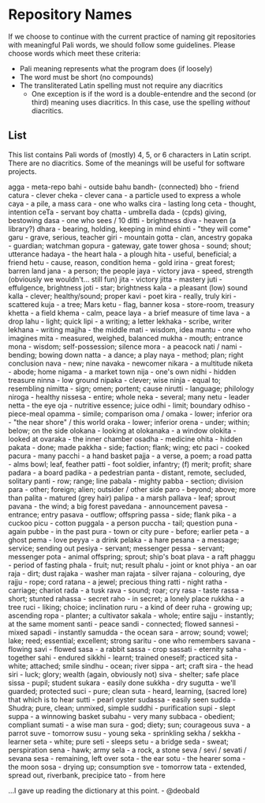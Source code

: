 # Repository Names

If we choose to continue with the current practice of naming git repositories with meaningful Pali words, 
we should follow some guidelines. Please choose words which meet these criteria:

- Pali meaning represents what the program does (if loosely)
- The word must be short (no compounds)
- The transliterated Latin spelling must not require any diacritics
    - One exception is if the word is a double-entendre and the second (or third) meaning uses diacritics. In this case, use the spelling _without_ diacritics.

## List

This list contains Pali words of (mostly) 4, 5, or 6 characters in Latin script. There are no diacritics. Some of the meanings will be useful for software projects.

agga - meta-repo
bahi - outside
bahu
bandh- (connected)
bho - friend
catura - clever
cheka - clever
cana - a particle used to express a whole
caya - a pile, a mass
cara - one who walks
cira - lasting long
ceta - thought, intention
ceTa - servant boy
chatta - umbrella
dada - (cpds) giving, bestowing
dasa - one who sees / 10
ditti - brightness
diva - heaven (a library?)
dhara - bearing, holding, keeping in mind
ehinti - "they will come"
garu - grave, serious, teacher
giri - mountain
gotta - clan, ancestry
gopaka - guardian; watchman
gopura - gateway, gate tower
ghosa - sound; shout; utterance
hadaya - the heart
hala - a plough
hita - useful, beneficial; a friend
hetu - cause, reason, condition
hema - gold
irina - great forest; barren land
jana - a person; the people
jaya - victory
java - speed, strength (obviously we wouldn't... still fun)
jita - victory
jitta - mastery
juti - effulgence, brightness
joti - star; brightness
kala - a pleasant (low) sound
kalla - clever; healthy/sound; proper
kavi - poet
kira - really, truly
kiri - scattered
kuja - a tree; Mars
ketu - flag, banner
kosa - store-room, treasury
khetta - a field
khema - calm, peace
laya - a brief measure of time
lava - a drop
lahu - light; quick
lipi - a writing; a letter
lekhaka - scribe, writer
lekhana - writing
majjha - the middle
mati - wisdom, idea
mantu - one who imagines
mita - measured, weighed, balanced
mukha - mouth; entrance
mona - wisdom; self-possession; silence
mora - a peacock
nati / nami - bending; bowing down
natta - a dance; a play
naya - method; plan; right conclusion
nava - new; nine
navaka - newcomer
nikara - a multitude
niketa - abode; home
nigama - a market town
nija - one's own
nidhi - hidden treasure
ninna - low ground
nipaka - clever; wise
ninja - equal to; resembling
nimitta - sign; omen; portent; cause
nirutti - language; philology
niroga - healthy
nissesa - entire; whole
neka - several; many
netu - leader
netta - the eye
oja - nutritive essence; juice
odhi - limit; boundary
odhiso - piece-meal
opamma - simile; comparison
oma / omaka - lower; inferior
ora - "the near shore" / this world
oraka - lower; inferior
orena - under; within; below; on the side
olokana - looking at
olokanaka - a window
olokita - looked at
ovaraka - the inner chamber
osadha - medicine
ohita - hidden
pakata - done; made
pakkha - side; faction; flank; wing; etc
paci - cooked
pacura - many
pacchi - a hand basket
pajja - a verse, a poem; a road
patta - alms bowl; leaf, feather
patti - foot soldier, infantry; (f) merit; profit; share
padara - a board
padika - a pedestrian
panta - distant, remote, secluded, solitary
panti - row; range; line
pabala - mighty
pabba - section; division
para - other; foreign; alien; outsider / other side
paro - beyond; above; more than
palita - matured (grey hair)
palipa - a marsh
pallava - leaf; sprout
pavana - the wind; a big forest
pavedana - announcement
pavesa - entrance; entry
pasava - outflow; offspring
passa - side; flank
pika - a cuckoo
picu - cotton
puggala - a person
puccha - tail; question
puna - again
pubbe - in the past
pura - town or city
pure - before; earlier
peta - a ghost
pema - love
peyya - a drink
pelaka - a hare
pesana - a message; service; sending out
pesiya - servant; messenger
pessa - servant; messenger
pota - animal offspring; sprout; ship's boat
plava - a raft
phaggu - period of fasting
phala - fruit; nut; result
phalu - joint or knot
phiya - an oar
raja - dirt; dust
rajaka - washer man
rajata - silver
rajana - colouring, dye
rajju - rope; cord
ratana - a jewel; precious thing
ratti - night
ratha - carriage; chariot
rada - a tusk
rava - sound; roar; cry
rasa - taste
rassa - short; stunted
rahassa - secret
raho - in secret; a lonely place
rukkha - a tree
ruci - liking; choice; inclination
ruru - a kind of deer
ruha - growing up; ascending
ropa - planter; a cultivator
sakala - whole; entire
sajju - instantly; at the same moment
santi - peace
sandi - connected; flowed
sannesi - mixed
sapadi - instantly
samudda - the ocean
sara - arrow; sound; vowel; lake; reed; essential; excellent; strong
saritu - one who remembers
savana - flowing
savi - flowed
sasa - a rabbit
sassa - crop
sassati - eternity
saha - together
sahi - endured
sikkhi - learnt; trained oneself; practiced
sita - white; attached; smile
sindhu - ocean; river
sippa - art; craft
sira - the head
siri - luck; glory; wealth (again, obviously not)
siva - shelter; safe place
sissa - pupil; student
sukara - easily done
sukkha - dry
sugutta - we'll guarded; protected
suci - pure; clean
suta - heard, learning, (sacred lore) that which is to hear
sutti - pearl oyster
sudassa - easily seen
sudda - Shudra; pure, clean; unmixed, simple
suddhi - purification
supi - slept
suppa - a winnowing basket
subahu - very many
subbaca - obedient; compliant
sumati - a wise man
sura - god; diety; sun; courageous
suva - a parrot
suve - tomorrow
susu - young
seka - sprinkling
sekha / sekkha - learner
seta - white; pure
seti - sleeps
setu - a bridge
seda - sweat; perspiration
sena - hawk; army
sela - a rock, a stone
seva / sevi / sevati / sevana
sesa - remaining, left over
sota - the ear
sotu - the hearer
soma - the moon
sosa - drying up; consumption
sve - tomorrow
tata - extended, spread out, riverbank, precipice
tato - from here

...I gave up reading the dictionary at this point. - @deobald
